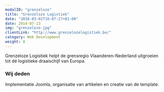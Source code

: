 ```yaml
---
modalID: "grenzeloze"
title: "Grenzeloze Logistiek"
date: "2018-03-02T16:07:27+01:00"
date: 2014-07-13
img: "grenzeloze.jpg"
clientLink: "http://www.grenzelozelogistiek.be/"
category: Web Development
weight: 8
---
```


Grenzeloze Logistiek helpt de grensregio Vlaanderen-Nederland uitgroeien tot dé logistieke draaischijf van Europa.

### Wij deden

Implementatie Joomla, organisatie van artikelen en creatie van de template.
